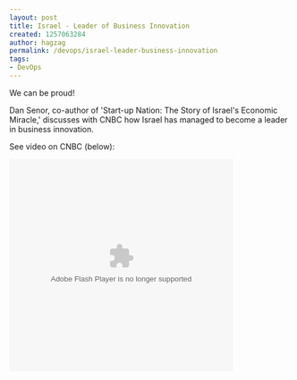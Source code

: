 ```yaml
---
layout: post
title: Israel - Leader of Business Innovation
created: 1257063284
author: hagzag
permalink: /devops/israel-leader-business-innovation
tags:
- DevOps
---
```

<p>We can be proud!</p>
<p>Dan Senor, co-author of 'Start-up Nation: The Story of Israel's Economic Miracle,' discusses with CNBC how Israel has managed to become a leader in business innovation. </p>
<p>See video on CNBC (below):</p>
<!--break-->
<p><object id="cnbcplayer" height="380" width="400" classid="clsid:D27CDB6E-AE6D-11cf-96B8-444553540000" codebase="http://download.macromedia.com/pub/shockwave/cabs/flash/swflash.cab#version=9,0,0,0">
<param name="type" value="application/x-shockwave-flash" />
<param name="allowfullscreen" value="true" />
<param name="allowscriptaccess" value="always" />
<param name="quality" value="best" />
<param name="scale" value="noscale" />
<param name="wmode" value="transparent" />
<param name="bgcolor" value="#000000" />
<param name="salign" value="lt" />
<param name="movie" value="http://plus.cnbc.com/rssvideosearch/action/player/id/1311023934/code/cnbcplayershare" /> <embed name="cnbcplayer" pluginspage="http://www.macromedia.com/go/getflashplayer" allowfullscreen="true" allowscriptaccess="always" bgcolor="#000000" height="380" width="400" quality="best" wmode="transparent" scale="noscale" salign="lt" src="http://plus.cnbc.com/rssvideosearch/action/player/id/1311023934/code/cnbcplayershare" type="application/x-shockwave-flash"></embed> </object></p>
